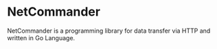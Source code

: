 # NetCommander
NetCommander is a programming library for data transfer via HTTP and written in Go Language.
